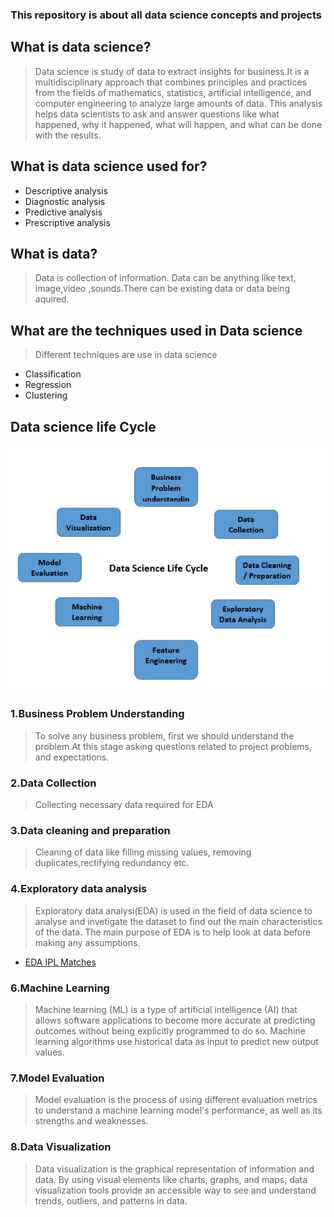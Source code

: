 ### This repository is about all data science concepts and projects
## What is data science?
> Data science is study of data to extract insights for business.It is a multidisciplinary approach that combines principles and practices from the fields of mathematics, statistics, artificial intelligence, and computer engineering to analyze large amounts of data. This analysis helps data scientists to ask and answer questions like what happened, why it happened, what will happen, and what can be done with the results.
## What is data science used for?
- Descriptive analysis
- Diagnostic analysis
- Predictive analysis
- Prescriptive analysis

## What is data?
> Data is collection of information. Data can be anything like text, image,video ,sounds.There can be existing data or data being aquired.

## What are the techniques used in Data science
> Different techniques are use in data science
- Classification
- Regression
- Clustering

## Data science life Cycle

[![Data science life cycle](https://raw.githubusercontent.com/chethanatgithub/Data-Science/main/images/Data%20Science%20Life%20Cycle.JPG "Data science life cycle")](https://raw.githubusercontent.com/chethanatgithub/Data-Science/main/images/Data%20Science%20Life%20Cycle.JPG "Data science life cycle")

### 1.Business Problem Understanding
> To solve any business problem, first we should understand the problem.At this stage asking questions related to project problems, and expectations.
### 2.Data Collection
> Collecting necessary data required for EDA
### 3.Data cleaning and preparation
> Cleaning of data like filling missing values, removing duplicates,rectifying redundancy etc.
### 4.Exploratory data analysis
> Exploratory data analysi(EDA) is used in the field of data science to analyse and invetigate the dataset to find out the main characteristics of the data.
> The main purpose of EDA is to help look at data before making any assumptions.
- [EDA IPL Matches](https://github.com/chethanatgithub/Data-Science/blob/main/Exploratory%20Data%20Analysis/IPL%20Matches/EDA_chethan.bekal%40gmail.com.ipynb "EDA IPL Matches")
### 6.Machine Learning
> Machine learning (ML) is a type of artificial intelligence (AI) that allows software applications to become more accurate at predicting outcomes without being explicitly programmed to do so. Machine learning algorithms use historical data as input to predict new output values.
### 7.Model Evaluation  
> Model evaluation is the process of using different evaluation metrics to understand a machine learning model's performance, as well as its strengths and weaknesses.
### 8.Data Visualization
> Data visualization is the graphical representation of information and data. By using visual elements like charts, graphs, and maps, data visualization tools provide an accessible way to see and understand trends, outliers, and patterns in data.


